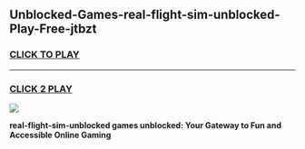 
## Unblocked-Games-real-flight-sim-unblocked-Play-Free-jtbzt
<h3>
<a href="https://premium76.site?title=real-flight-sim-unblocked&ref=18A1">CLICK TO PLAY</a></h3>
<hr>

<h3>
<a href="https://premium76.site?title=real-flight-sim-unblocked&ref=18A1">CLICK 2 PLAY</a>
  
</h3>

<a href="https://premium76.site?title=real-flight-sim-unblocked&ref=18A1"><img src="https://clearcache.store/games.png"></a>


**real-flight-sim-unblocked games unblocked: Your Gateway to Fun and Accessible Online Gaming**
